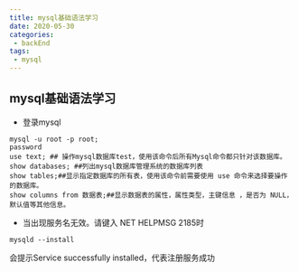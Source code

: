 ```yaml
--- 
title: mysql基础语法学习
date: 2020-05-30
categories: 
 - backEnd
tags: 
 - mysql
---
```


## mysql基础语法学习

* 登录mysql
```shell
mysql -u root -p root;
password
use text; ## 操作mysql数据库test，使用该命令后所有Mysql命令都只针对该数据库。
show databases; ##列出mysql数据库管理系统的数据库列表
show tables;##显示指定数据库的所有表，使用该命令前需要使用 use 命令来选择要操作的数据库。
show columns from 数据表;##显示数据表的属性，属性类型，主键信息 ，是否为 NULL，默认值等其他信息。
```

* 当出现服务名无效。请键入 NET HELPMSG 2185时
```shell
mysqld --install
```
会提示Service successfully installed，代表注册服务成功


